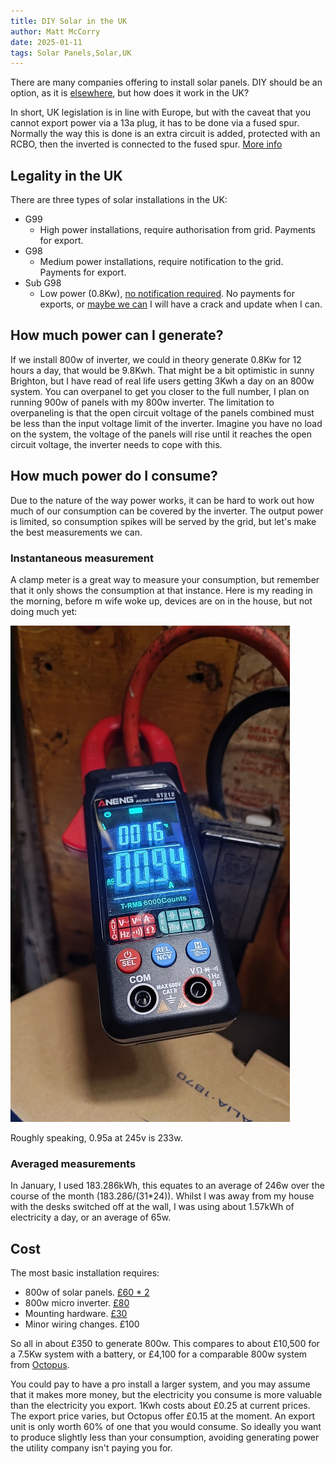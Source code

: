 ```yaml
---
title: DIY Solar in the UK
author: Matt McCorry
date: 2025-01-11
tags: Solar Panels,Solar,UK
---
```


There are many companies offering to install solar panels. DIY should be an option, as it is [elsewhere](https://www.theguardian.com/environment/2024/dec/18/if-a-million-germans-have-them-there-must-be-something-in-it-how-balcony-solar-is-taking-off), but how does it work in the UK?

In short, UK legislation is in line with Europe, but with the caveat that you cannot export power via a 13a plug, it has to be done via a fused spur.
Normally the way this is done is an extra circuit is added, protected with an RCBO, then the inverted is connected to the fused spur.
[More info](https://www.renewsolar.co.uk/plug-in-solar-micro-solar/plug-in-solar-the-balcony-solar-system/)

## Legality in the UK

There are three types of solar installations in the UK:

- G99
  - High power installations, require authorisation from grid. Payments for export.
- G98
  - Medium power installations, require notification to the grid. Payments for export.
- Sub G98
  - Low power (0.8Kw), [no notification required](https://forums.overclockers.co.uk/threads/solar-panels-and-battery-any-real-world-reccomendations.18946524/page-394). No payments for exports, or [maybe we can](https://www.pluginsolar.co.uk/?p=9895) I will have a crack and update when I can.

## How much power can I generate?

If we install 800w of inverter, we could in theory generate 0.8Kw for 12 hours a day, that would be 9.8Kwh. That might be a bit optimistic in sunny Brighton, but I have read of real life users getting 3Kwh a day on an 800w system. You can overpanel to get you closer to the full number, I plan on running 900w of panels with my 800w inverter. The limitation to overpaneling is that the open circuit voltage of the panels combined must be less than the input voltage limit of the inverter. Imagine you have no load on the system, the voltage of the panels will rise until it reaches the open circuit voltage, the inverter needs to cope with this.

## How much power do I consume?

Due to the nature of the way power works, it can be hard to work out how much of our consumption can be covered by the inverter.  The output power is limited, so consumption spikes will be served by the grid, but let's make the best measurements we can.

### Instantaneous measurement

A clamp meter is a great way to measure your consumption, but remember that it only shows the consumption at that instance.  Here is my reading in the morning, before m wife woke up, devices are on in the house, but not doing much yet:

![Measurement](./images/ClampMeter.jpg)

Roughly speaking, 0.95a at 245v is 233w.

### Averaged measurements

In January, I used 183.286kWh, this equates to an average of 246w over the course of the month (183.286/(31*24)).  Whilst I was away from my house with the desks switched off at the wall, I was using about 1.57kWh of electricity a day, or an average of 65w.

## Cost

The most basic installation requires:

- 800w of solar panels. [£60 \* 2](https://www.cityplumbing.co.uk/p/dmegc-solar-450wp-full-black-n-type-bifacial-pv-module-dm450m10rt-b54hbb-l/p/120106)
- 800w micro inverter. [£80](https://www.ebay.co.uk/itm/314669422202)
- Mounting hardware. [£30](https://www.aliexpress.com/item/1005007481536619.html)
- Minor wiring changes. £100

So all in about £350 to generate 800w. This compares to about £10,500 for a 7.5Kw system with a battery, or £4,100 for a comparable 800w system from [Octopus](https://octopus.energy/solar-installation-faq/#costs).

You could pay to have a pro install a larger system, and you may assume that it makes more money, but the electricity you consume is more valuable than the electricity you export. 1Kwh costs about £0.25 at current prices. The export price varies, but Octopus offer £0.15 at the moment. An export unit is only worth 60% of one that you would consume. So ideally you want to produce slightly less than your consumption, avoiding generating power the utility company isn't paying you for.
